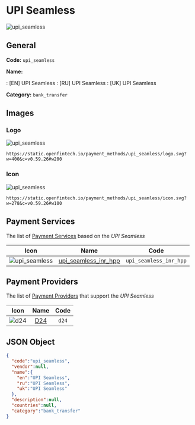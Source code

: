 
# UPI Seamless 
![upi_seamless](https://static.openfintech.io/payment_methods/upi_seamless/logo.svg?w=400&c=v0.59.26#w200)  

## General 
**Code:** `upi_seamless` 
 
**Name:** 
 
:	[EN] UPI Seamless 
:	[RU] UPI Seamless 
:	[UK] UPI Seamless 
 
**Category:** `bank_transfer` 
 

## Images 

### Logo 
![upi_seamless](https://static.openfintech.io/payment_methods/upi_seamless/logo.svg?w=400&c=v0.59.26#w200)  

```
https://static.openfintech.io/payment_methods/upi_seamless/logo.svg?w=400&c=v0.59.26#w200
```  

### Icon 
![upi_seamless](https://static.openfintech.io/payment_methods/upi_seamless/icon.svg?w=278&c=v0.59.26#w100)  

```
https://static.openfintech.io/payment_methods/upi_seamless/icon.svg?w=278&c=v0.59.26#w100
```  

## Payment Services 
 
The list of [Payment Services](/payment-services/) based on the _UPI Seamless_ 

|Icon|Name|Code| 
|:---:|:---:|:---:| 
|![upi_seamless](https://static.openfintech.io/payment_methods/upi_seamless/icon.svg?w=278&c=v0.59.26#w100) |[upi_seamless_inr_hpp](/payment-services/upi_seamless_inr_hpp/)|`upi_seamless_inr_hpp`| 
 

## Payment Providers 
 
The list of [Payment Providers](/payment-providers/) that support the _UPI Seamless_ 

|Icon|Name|Code| 
|:---:|:---:|:---:| 
|![d24](https://static.openfintech.io/payment_providers/d24/icon.svg?w=278&c=v0.59.26#w100) |[D24](/payment-providers/d24/)|`d24`| 
 

## JSON Object 

```json
{
  "code":"upi_seamless",
  "vendor":null,
  "name":{
    "en":"UPI Seamless",
    "ru":"UPI Seamless",
    "uk":"UPI Seamless"
  },
  "description":null,
  "countries":null,
  "category":"bank_transfer"
}
```  
